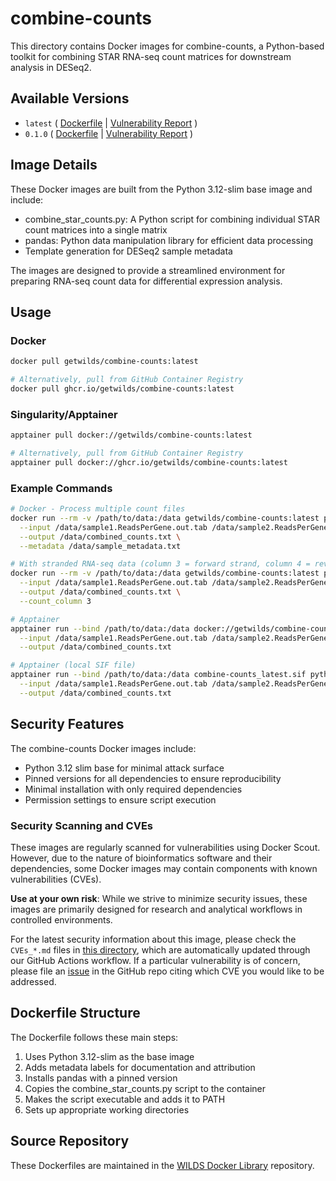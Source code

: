 # combine-counts

This directory contains Docker images for combine-counts, a Python-based toolkit for combining STAR RNA-seq count matrices for downstream analysis in DESeq2.

## Available Versions

- `latest` ( [Dockerfile](https://github.com/getwilds/wilds-docker-library/blob/main/combine-counts/Dockerfile_latest) | [Vulnerability Report](https://github.com/getwilds/wilds-docker-library/blob/main/combine-counts/CVEs_latest.md) )
- `0.1.0` ( [Dockerfile](https://github.com/getwilds/wilds-docker-library/blob/main/combine-counts/Dockerfile_latest) | [Vulnerability Report](https://github.com/getwilds/wilds-docker-library/blob/main/combine-counts/CVEs_0.1.0.md) )

## Image Details

These Docker images are built from the Python 3.12-slim base image and include:

- combine_star_counts.py: A Python script for combining individual STAR count matrices into a single matrix
- pandas: Python data manipulation library for efficient data processing
- Template generation for DESeq2 sample metadata

The images are designed to provide a streamlined environment for preparing RNA-seq count data for differential expression analysis.

## Usage

### Docker

```bash
docker pull getwilds/combine-counts:latest

# Alternatively, pull from GitHub Container Registry
docker pull ghcr.io/getwilds/combine-counts:latest
```

### Singularity/Apptainer

```bash
apptainer pull docker://getwilds/combine-counts:latest

# Alternatively, pull from GitHub Container Registry
apptainer pull docker://ghcr.io/getwilds/combine-counts:latest
```

### Example Commands

```bash
# Docker - Process multiple count files
docker run --rm -v /path/to/data:/data getwilds/combine-counts:latest python /usr/combine-counts/combine_star_counts.py \
  --input /data/sample1.ReadsPerGene.out.tab /data/sample2.ReadsPerGene.out.tab /data/sample3.ReadsPerGene.out.tab \
  --output /data/combined_counts.txt \
  --metadata /data/sample_metadata.txt

# With stranded RNA-seq data (column 3 = forward strand, column 4 = reverse strand)
docker run --rm -v /path/to/data:/data getwilds/combine-counts:latest python /usr/combine-counts/combine_star_counts.py \
  --input /data/sample1.ReadsPerGene.out.tab /data/sample2.ReadsPerGene.out.tab \
  --output /data/combined_counts.txt \
  --count_column 3

# Apptainer
apptainer run --bind /path/to/data:/data docker://getwilds/combine-counts:latest python /usr/combine-counts/combine_star_counts.py \
  --input /data/sample1.ReadsPerGene.out.tab /data/sample2.ReadsPerGene.out.tab \
  --output /data/combined_counts.txt

# Apptainer (local SIF file)
apptainer run --bind /path/to/data:/data combine-counts_latest.sif python /usr/combine-counts/combine_star_counts.py \
  --input /data/sample1.ReadsPerGene.out.tab /data/sample2.ReadsPerGene.out.tab \
  --output /data/combined_counts.txt
```

## Security Features

The combine-counts Docker images include:

- Python 3.12 slim base for minimal attack surface
- Pinned versions for all dependencies to ensure reproducibility
- Minimal installation with only required dependencies
- Permission settings to ensure script execution

### Security Scanning and CVEs

These images are regularly scanned for vulnerabilities using Docker Scout. However, due to the nature of bioinformatics software and their dependencies, some Docker images may contain components with known vulnerabilities (CVEs).

**Use at your own risk**: While we strive to minimize security issues, these images are primarily designed for research and analytical workflows in controlled environments.

For the latest security information about this image, please check the `CVEs_*.md` files in [this directory](https://github.com/getwilds/wilds-docker-library/tree/main/combine-counts), which are automatically updated through our GitHub Actions workflow. If a particular vulnerability is of concern, please file an [issue](https://github.com/getwilds/wilds-docker-library/issues) in the GitHub repo citing which CVE you would like to be addressed.

## Dockerfile Structure

The Dockerfile follows these main steps:

1. Uses Python 3.12-slim as the base image
2. Adds metadata labels for documentation and attribution
3. Installs pandas with a pinned version
4. Copies the combine_star_counts.py script to the container
5. Makes the script executable and adds it to PATH
6. Sets up appropriate working directories

## Source Repository

These Dockerfiles are maintained in the [WILDS Docker Library](https://github.com/getwilds/wilds-docker-library) repository.
